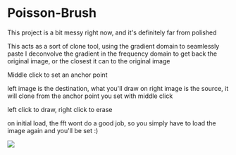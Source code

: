 # Poisson-Brush

This project is a bit messy right now, and it's definitely far from polished

This acts as a sort of clone tool, using the gradient domain to seamlessly paste
I deconvolve the gradient in the frequency domain to get back the original image, or the closest it can to the original image

Middle click to set an anchor point

left image is the destination, what you'll draw on
right image is the source, it will clone from the anchor point you set with middle click

left click to draw, right click to erase

on initial load, the fft wont do a good job, so you simply have to load the image again and you'll be set :)

![](https://ninja.dog/mQorTS.png)
